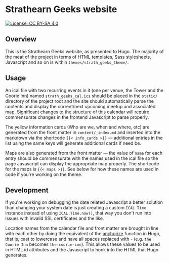 # Strathearn Geeks website

[![License: CC BY-SA 4.0](https://licensebuttons.net/l/by-sa/4.0/80x15.png)](https://creativecommons.org/licenses/by-sa/4.0/)

## Overview

This is the Strathearn Geeks website, as presented to Hugo. The majority of the meat of the project in terms of HTML templates, Sass stylesheets, Javascript and so on is within `themes/strath_geeks_theme/`.

## Usage

An ical file with two recurring events in it (one per venue, the Tower and the Coorie Inn) named `strath_geeks_cal.ics` should be placed in the `static/` directory of the project root and the site should automatically parse the contents and display the current/next upcoming meetup and associated map. Significant changes to the structure of this calendar will require commensurate changes in the frontend Javascript to parse properly.

The yellow information cards (Who are we, when and where, etc) are generated from the front matter in `content/_index.md` and inserted into the markdown via the shortcode `{{< info_cards >}}` — additional entries in the list using the same keys will generate additional cards if need be.

Maps are also generated from the front matter — the value of `name` for each entry should be commensurate with the names used in the ical file so the page Javascript can display the appropriate map properly. The shortcode for the maps is `{{< maps >}}`. See below for how these names are used in code if you're working on the theme. 

## Development

If you're working on debugging the date related Javascript a better solution than changing your system date is just creating a custom `ICAL.Time` instance instead of using `ICAL.Time.now()`, that way you don't run into issues with invalid SSL certificates and the like.  

Location names from the calendar file and front matter are brought in line with each other by doing the equivalent of the [anchorize](https://gohugo.io/functions/anchorize/) function in Hugo, that is, cast to lowercase and have all spaces replaced with - (e.g. `the Coorie Inn` becomes `the-coorie-inn`). This allows these values to be used in HTML id attributes and the Javascript to hook into the HTML that Hugo generates. 
